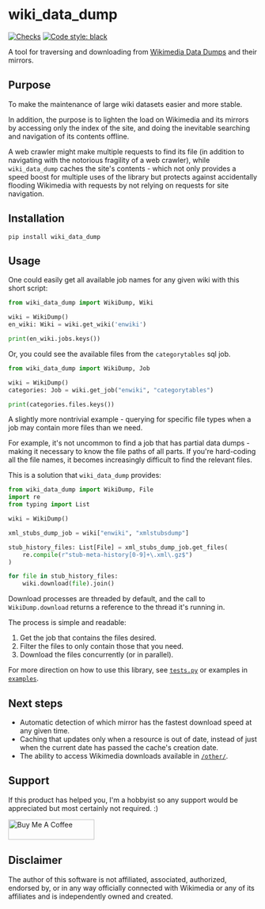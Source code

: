 # wiki_data_dump

[![Checks](https://github.com/jon-edward/wiki_dump/actions/workflows/checks.yml/badge.svg)](https://github.com/jon-edward/wiki_dump/actions/workflows/checks.yml)
[![Code style: black](https://img.shields.io/badge/code%20style-black-000000.svg)](https://github.com/psf/black)

A tool for traversing and downloading from 
[Wikimedia Data Dumps](https://dumps.wikimedia.org) and their mirrors.

## Purpose
To make the maintenance of large wiki datasets easier and more stable. 

In addition, the purpose is to lighten the load on Wikimedia and its mirrors by 
accessing only the index of the site, and doing the inevitable searching and 
navigation of its contents offline. 

A web crawler might make multiple requests to find its file (in addition to 
navigating with the notorious fragility of a web crawler), while `wiki_data_dump` 
caches the site's contents - which not only provides a speed boost for multiple 
uses of the library but protects against accidentally flooding
Wikimedia with requests by not relying on requests for site navigation.

## Installation
`pip install wiki_data_dump`

## Usage
One could easily get all available job names for any given wiki with this 
short script:

```python
from wiki_data_dump import WikiDump, Wiki

wiki = WikiDump()
en_wiki: Wiki = wiki.get_wiki('enwiki')

print(en_wiki.jobs.keys())
```

Or, you could see the available files from the `categorytables` sql job.

```python
from wiki_data_dump import WikiDump, Job

wiki = WikiDump()
categories: Job = wiki.get_job("enwiki", "categorytables")

print(categories.files.keys())
```

A slightly more nontrivial example - querying for specific file types when a job 
may contain more files than we need.

For example, it's not uncommon to find a job that has partial data dumps - making
it necessary to know the file paths of all parts. If you're hard-coding all the 
file names, it becomes increasingly difficult to find the relevant files.

This is a solution that `wiki_data_dump` provides:
```python
from wiki_data_dump import WikiDump, File
import re
from typing import List

wiki = WikiDump()

xml_stubs_dump_job = wiki["enwiki", "xmlstubsdump"]

stub_history_files: List[File] = xml_stubs_dump_job.get_files(
    re.compile(r"stub-meta-history[0-9]+\.xml\.gz$")
)

for file in stub_history_files:
    wiki.download(file).join()
```

Download processes are threaded by default, and the call to `WikiDump.download`
returns a reference to the thread it's running in.

The process is simple and readable: 
1. Get the job that contains the files desired.
2. Filter the files to only contain those that you need.
3. Download the files concurrently (or in parallel).

For more direction on how to use this library, see [`tests.py`](tests.py) or 
examples in [`examples`](examples).

## Next steps

* Automatic detection of which mirror has the fastest download speed at any 
given time.
* Caching that updates only when a resource is out of date, instead of just when
the current date has passed the cache's creation date.
* The ability to access Wikimedia downloads available in 
[`/other/`](https://dumps.wikimedia.org/other/).

## Support
If this product has helped you, I'm a hobbyist so any support would be appreciated but
most certainly not required. :)

<a href="https://www.buymeacoffee.com/jonedward" target="_blank">
<img src="https://cdn.buymeacoffee.com/buttons/default-orange.png" 
alt="Buy Me A Coffee" height="41" width="174"></a>

## Disclaimer
The author of this software is not affiliated, associated, authorized, endorsed by, 
or in any way officially connected with Wikimedia or any of its affiliates and is 
independently owned and created.
